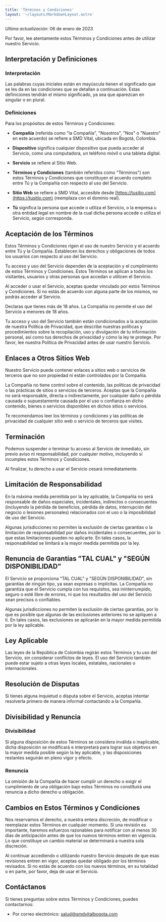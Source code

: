```yaml
---
title: 'Términos y Condiciones'
layout: '~/layouts/MarkdownLayout.astro'
---
```


_Ultima actualización_: 06 de enero de 2023

Por favor, lee atentamente estos Términos y Condiciones antes de utilizar nuestro Servicio.

## Interpretación y Definiciones

### Interpretación

Las palabras cuyas iniciales están en mayúscula tienen el significado que se les da en las condiciones que se detallan a continuación. Estas definiciones tendrán el mismo significado, ya sea que aparezcan en singular o en plural.

### Definiciones

Para los propósitos de estos Términos y Condiciones:

- **Compañía** (referida como "la Compañía", "Nosotros", "Nos" o "Nuestro" en este acuerdo) se refiere a SMD Vital, ubicada en Bogotá, Colombia.

- **Dispositivo** significa cualquier dispositivo que pueda acceder al Servicio, como una computadora, un teléfono móvil o una tableta digital.

- **Servicio** se refiere al Sitio Web.

- **Términos y Condiciones** (también referidos como "Términos") son estos Términos y Condiciones que constituyen el acuerdo completo entre Tú y la Compañía con respecto al uso del Servicio.

- **Sitio Web** se refiere a SMD Vital, accesible desde [https://tusitio.com](https://tusitio.com) (reemplaza con el dominio real).

- **Tú** significa la persona que accede o utiliza el Servicio, o la empresa u otra entidad legal en nombre de la cual dicha persona accede o utiliza el Servicio, según corresponda.

## Aceptación de los Términos

Estos Términos y Condiciones rigen el uso de nuestro Servicio y el acuerdo entre Tú y la Compañía. Establecen los derechos y obligaciones de todos los usuarios con respecto al uso del Servicio.

Tu acceso y uso del Servicio dependen de la aceptación y el cumplimiento de estos Términos y Condiciones. Estos Términos se aplican a todos los visitantes, usuarios y otras personas que accedan o utilicen el Servicio.

Al acceder o usar el Servicio, aceptas quedar vinculado por estos Términos y Condiciones. Si no estás de acuerdo con alguna parte de los mismos, no podrás acceder al Servicio.

Declaras que tienes más de 18 años. La Compañía no permite el uso del Servicio a menores de 18 años.

Tu acceso y uso del Servicio también están condicionados a la aceptación de nuestra Política de Privacidad, que describe nuestras políticas y procedimientos sobre la recopilación, uso y divulgación de tu información personal, así como tus derechos de privacidad y cómo la ley te protege. Por favor, lee nuestra Política de Privacidad antes de usar nuestro Servicio.

## Enlaces a Otros Sitios Web

Nuestro Servicio puede contener enlaces a sitios web o servicios de terceros que no son propiedad ni están controlados por la Compañía.

La Compañía no tiene control sobre el contenido, las políticas de privacidad o las prácticas de sitios o servicios de terceros. Aceptas que la Compañía no será responsable, directa o indirectamente, por cualquier daño o pérdida causada o supuestamente causada por el uso o confianza en dicho contenido, bienes o servicios disponibles en dichos sitios o servicios.

Te recomendamos leer los términos y condiciones y las políticas de privacidad de cualquier sitio web o servicio de terceros que visites.

## Terminación

Podemos suspender o terminar tu acceso al Servicio de inmediato, sin previo aviso ni responsabilidad, por cualquier motivo, incluyendo si incumples estos Términos y Condiciones.

Al finalizar, tu derecho a usar el Servicio cesará inmediatamente.

## Limitación de Responsabilidad

En la máxima medida permitida por la ley aplicable, la Compañía no será responsable de daños especiales, incidentales, indirectos o consecuentes (incluyendo la pérdida de beneficios, pérdida de datos, interrupción del negocio o lesiones personales) relacionados con el uso o la imposibilidad de uso del Servicio.

Algunas jurisdicciones no permiten la exclusión de ciertas garantías o la limitación de responsabilidad por daños incidentales o consecuentes, por lo que estas limitaciones pueden no aplicarte. En tales casos, la responsabilidad se limitará a la mayor medida permitida por la ley.

## Renuncia de Garantías "TAL CUAL" y "SEGÚN DISPONIBILIDAD"

El Servicio se proporciona "TAL CUAL" y "SEGÚN DISPONIBILIDAD", sin garantías de ningún tipo, ya sean expresas o implícitas. La Compañía no garantiza que el Servicio cumpla con tus requisitos, sea ininterrumpido, seguro o esté libre de errores, ni que los resultados del uso del Servicio sean precisos o confiables.

Algunas jurisdicciones no permiten la exclusión de ciertas garantías, por lo que es posible que algunas de las exclusiones anteriores no se apliquen a ti. En tales casos, las exclusiones se aplicarán en la mayor medida permitida por la ley aplicable.

## Ley Aplicable

Las leyes de la República de Colombia regirán estos Términos y tu uso del Servicio, sin considerar conflictos de leyes. El uso del Servicio también puede estar sujeto a otras leyes locales, estatales, nacionales o internacionales.

## Resolución de Disputas

Si tienes alguna inquietud o disputa sobre el Servicio, aceptas intentar resolverla primero de manera informal contactando a la Compañía.

## Divisibilidad y Renuncia

### Divisibilidad

Si alguna disposición de estos Términos se considera inválida o inaplicable, dicha disposición se modificará e interpretará para lograr sus objetivos en la mayor medida posible según la ley aplicable, y las disposiciones restantes seguirán en pleno vigor y efecto.

### Renuncia

La omisión de la Compañía de hacer cumplir un derecho o exigir el cumplimiento de una obligación bajo estos Términos no constituirá una renuncia a dicho derecho u obligación.

## Cambios en Estos Términos y Condiciones

Nos reservamos el derecho, a nuestra entera discreción, de modificar o reemplazar estos Términos en cualquier momento. Si una revisión es importante, haremos esfuerzos razonables para notificar con al menos 30 días de anticipación antes de que los nuevos términos entren en vigencia. Lo que constituye un cambio material se determinará a nuestra sola discreción.

Al continuar accediendo o utilizando nuestro Servicio después de que esas revisiones entren en vigor, aceptas quedar obligado por los términos revisados. Si no estás de acuerdo con los nuevos términos, en su totalidad o en parte, por favor, deja de usar el Servicio.

## Contáctanos

Si tienes preguntas sobre estos Términos y Condiciones, puedes contactarnos:

- Por correo electrónico: salud@smdvitalbogota.com
